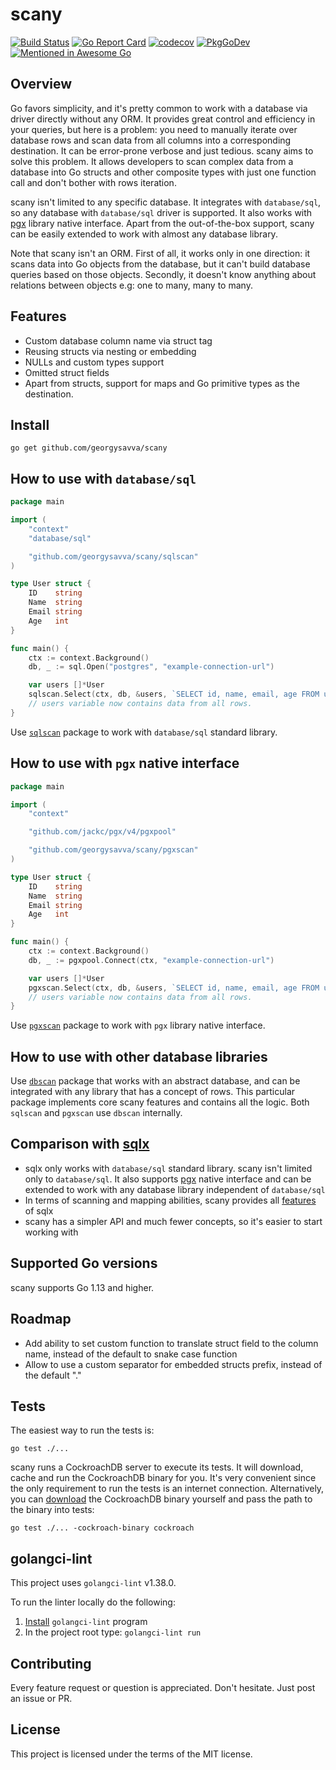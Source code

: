 # scany

[![Build Status](https://travis-ci.com/georgysavva/scany.svg?branch=master)](https://travis-ci.com/georgysavva/scany) 
[![Go Report Card](https://goreportcard.com/badge/github.com/georgysavva/scany)](https://goreportcard.com/report/github.com/georgysavva/scany)
[![codecov](https://codecov.io/gh/georgysavva/scany/branch/master/graph/badge.svg)](https://codecov.io/gh/georgysavva/scany)
[![PkgGoDev](https://pkg.go.dev/badge/github.com/georgysavva/scany)](https://pkg.go.dev/github.com/georgysavva/scany)
[![Mentioned in Awesome Go](https://awesome.re/mentioned-badge.svg)](https://github.com/avelino/awesome-go)  

## Overview

Go favors simplicity, and it's pretty common to work with a database via driver directly without any ORM.
It provides great control and efficiency in your queries, but here is a problem: 
you need to manually iterate over database rows and scan data from all columns into a corresponding destination.
It can be error-prone verbose and just tedious. 
scany aims to solve this problem. 
It allows developers to scan complex data from a database into Go structs and other composite types 
with just one function call and don't bother with rows iteration.

scany isn't limited to any specific database. It integrates with `database/sql`, 
so any database with `database/sql` driver is supported. 
It also works with [pgx](https://github.com/jackc/pgx) library native interface. 
Apart from the out-of-the-box support, scany can be easily extended to work with almost any database library.

Note that scany isn't an ORM. First of all, it works only in one direction: 
it scans data into Go objects from the database, but it can't build database queries based on those objects.
Secondly, it doesn't know anything about relations between objects e.g: one to many, many to many.

## Features

* Custom database column name via struct tag
* Reusing structs via nesting or embedding 
* NULLs and custom types support
* Omitted struct fields
* Apart from structs, support for maps and Go primitive types as the destination.

## Install

```
go get github.com/georgysavva/scany
```

## How to use with `database/sql`

```go
package main

import (
	"context"
	"database/sql"

	"github.com/georgysavva/scany/sqlscan"
)

type User struct {
	ID    string
	Name  string
	Email string
	Age   int
}

func main() {
	ctx := context.Background()
	db, _ := sql.Open("postgres", "example-connection-url")

	var users []*User
	sqlscan.Select(ctx, db, &users, `SELECT id, name, email, age FROM users`)
	// users variable now contains data from all rows.
}
```

Use [`sqlscan`](https://pkg.go.dev/github.com/georgysavva/scany/sqlscan) 
package to work with `database/sql` standard library. 


## How to use with `pgx` native interface

```go
package main

import (
	"context"

	"github.com/jackc/pgx/v4/pgxpool"

	"github.com/georgysavva/scany/pgxscan"
)

type User struct {
	ID    string
	Name  string
	Email string
	Age   int
}

func main() {
	ctx := context.Background()
	db, _ := pgxpool.Connect(ctx, "example-connection-url")

	var users []*User
	pgxscan.Select(ctx, db, &users, `SELECT id, name, email, age FROM users`)
	// users variable now contains data from all rows.
}
```

Use [`pgxscan`](https://pkg.go.dev/github.com/georgysavva/scany/pgxscan) 
package to work with `pgx` library native interface. 

## How to use with other database libraries

Use [`dbscan`](https://pkg.go.dev/github.com/georgysavva/scany/dbscan) package that works with an abstract database, 
and can be integrated with any library that has a concept of rows. 
This particular package implements core scany features and contains all the logic.
Both `sqlscan` and `pgxscan` use `dbscan` internally.

## Comparison with [sqlx](https://github.com/jmoiron/sqlx)

* sqlx only works with `database/sql` standard library. scany isn't limited only to `database/sql`. 
  It also supports [pgx](https://github.com/jackc/pgx) native interface and can be extended to work with any database library independent of `database/sql`
* In terms of scanning and mapping abilities, scany provides all [features](https://github.com/georgysavva/scany#features) of sqlx
* scany has a simpler API and much fewer concepts, so it's easier to start working with

## Supported Go versions 

scany supports Go 1.13 and higher.

## Roadmap   

* Add ability to set custom function to translate struct field to the column name, 
instead of the default to snake case function 
* Allow to use a custom separator for embedded structs prefix, instead of the default "."

## Tests

The easiest way to run the tests is:
```
go test ./...
``` 
scany runs a CockroachDB server to execute its tests.
It will download, cache and run the CockroachDB binary for you.
It's very convenient since the only requirement to run the tests is an internet connection. 
Alternatively, 
you can [download](https://www.cockroachlabs.com/docs/v20.2/install-cockroachdb-mac) the CockroachDB binary yourself 
and pass the path to the binary into tests: 
```
go test ./... -cockroach-binary cockroach
```

## golangci-lint

This project uses `golangci-lint` v1.38.0.

To run the linter locally do the following:
1. [Install](https://golangci-lint.run/usage/install/) `golangci-lint` program
2. In the project root type: `golangci-lint run`

## Contributing 

Every feature request or question is appreciated. Don't hesitate. Just post an issue or PR.

## License

This project is licensed under the terms of the MIT license.
